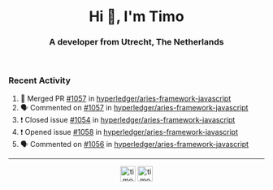<h1 align="center">Hi 👋, I'm Timo</h1>
<h3 align="center">A developer from Utrecht, The Netherlands</h3>
<br/>
<!-- https://github.com/rahuldkjain/github-profile-readme-generator --!>

<!--  <p align="left"><img src="https://github-readme-stats.vercel.app/api?username=timoglastra&show_icons=true&count_private=true&" alt="timoglastra" /></p> --!>

<!--
Github language stats
<p align="left"><img src="https://github-readme-stats.vercel.app/api/top-langs/?username=timoglastra&layout=compact" alt="timoglastra" /><p>
-->

<!-- Codestats language stats -->
<!-- <p align="left"><img src="https://codestats-readme.vercel.app/api/top-langs/?username=timoglastra&layout=compact&language_count=12" alt="timoglastra" /><p>    --!>
  
<h3>Recent Activity</h3>

<!--START_SECTION:activity-->
1. 🎉 Merged PR [#1057](https://github.com/hyperledger/aries-framework-javascript/pull/1057) in [hyperledger/aries-framework-javascript](https://github.com/hyperledger/aries-framework-javascript)
2. 🗣 Commented on [#1057](https://github.com/hyperledger/aries-framework-javascript/issues/1057) in [hyperledger/aries-framework-javascript](https://github.com/hyperledger/aries-framework-javascript)
3. ❗️ Closed issue [#1054](https://github.com/hyperledger/aries-framework-javascript/issues/1054) in [hyperledger/aries-framework-javascript](https://github.com/hyperledger/aries-framework-javascript)
4. ❗️ Opened issue [#1058](https://github.com/hyperledger/aries-framework-javascript/issues/1058) in [hyperledger/aries-framework-javascript](https://github.com/hyperledger/aries-framework-javascript)
5. 🗣 Commented on [#1056](https://github.com/hyperledger/aries-framework-javascript/issues/1056) in [hyperledger/aries-framework-javascript](https://github.com/hyperledger/aries-framework-javascript)
<!--END_SECTION:activity-->

---

<p align="center">
<a href="https://twitter.com/timoglastra" target="blank"><img align="center" src="https://cdn.jsdelivr.net/npm/simple-icons@3.0.1/icons/twitter.svg" alt="timoglastra" height="30" width="30" /></a>
<a href="https://linkedin.com/in/timoglastra" target="blank"><img align="center" src="https://cdn.jsdelivr.net/npm/simple-icons@3.0.1/icons/linkedin.svg" alt="timoglastra" height="30" width="30" /></a>
</p>



